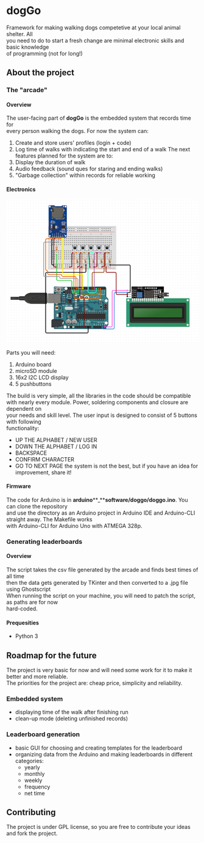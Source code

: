 # dogGo

Framework for making walking dogs competetive at your local animal shelter. All \
you need to do to start a fresh change are minimal electronic skills and basic knowledge \
of programming (not for long!)

## About the project

### The "arcade"

#### Overview

The user-facing part of **dogGo** is the embedded system that records time for \
every person walking the dogs.
For now the system can:
1. Create and store users' profiles (login + code)
2. Log time of walks with indicating the start and end of a walk
The next features planned for the system are to:
1. Display the duration of walk
2. Audio feedback (sound ques for staring and ending walks)
3. "Garbage collection" within records for reliable working

#### Electronics

![Project's cicuit](/assets/images/doggo_circuit.png "circuit")

Parts you will need:
1. Arduino board
2. microSD module
3. 16x2 I2C LCD display
4. 5 pushbuttons

The build is very simple, all the libraries in the code should be compatible \
with nearly every module. Power, soldering components and closure are dependent on \
your needs and skill level. The user input is designed to consist of 5 buttons with following \
functionality: 
* UP THE ALPHABET / NEW USER
* DOWN THE ALPHABET / LOG IN
* BACKSPACE
* CONFIRM CHARACTER
* GO TO NEXT PAGE
the system is not the best, but if you have an idea for improvement, share it!

#### Firmware

The code for Arduino is in **arduino****_****software/doggo/doggo.ino**. You can clone the repository \
and use the directory as an Arduino project in Arduino IDE and Arduino-CLI straight away. The Makefile works \
with Arduino-CLI for Arduino Uno with ATMEGA 328p. 

### Generating leaderboards

#### Overview

The script takes the csv file generated by the arcade and finds best times of all time \
then the data gets generated by TKinter and then converted to a .jpg file using Ghostscript \
When running the script on your machine, you will need to patch the script, as paths are for now \
hard-coded.

#### Prequesities

* Python 3

## Roadmap for the future

The project is very basic for now and will need some work for it to make it better and more reliable. \
The priorities for the project are: cheap price, simplicity and reliability.

### Embedded system
* displaying time of the walk after finishing run
* clean-up mode (deleting unfinished records)

### Leaderboard generation
* basic GUI for choosing and creating templates for the leaderboard
* organizing data from the Arduino and making leaderboards in different categories:
    * yearly
    * monthly
    * weekly
    * frequency
    * net time

## Contributing

The project is under GPL license, so you are free to contribute your ideas \
and fork the project.


